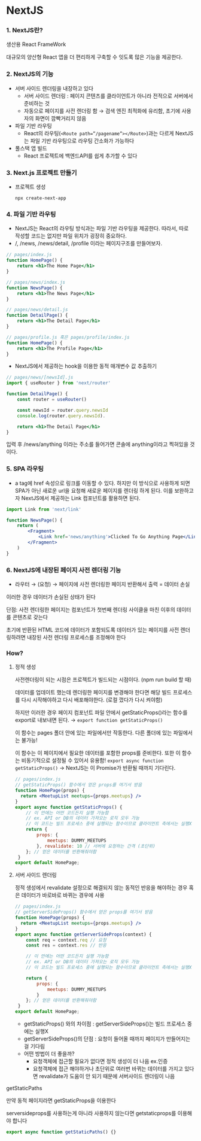 # NextJS

### 1. NextJS란?

생산용 React FrameWork

대규모의 양산형 React 앱을 더 편리하게 구축할 수 잇도록 많은 기능을 제공한다.

### 2. NextJS의 기능

- 서버 사이드 렌더링을 내장하고 있다
    - 서버 사이드 렌더링 : 페이지 콘텐츠를 클라이언트가 아니라 전적으로 서버에서 준비하는 것
    - 자동으로 페이지를 사전 렌더링 함 → 검색 엔진 최적화에 유리함, 초기에 사용자의 화면이 깜빡거리지 않음
- 파일 기반 라우팅
    - React의 라우팅(`<Route path=”/pagename”></Route>`)과는 다르게 NextJS는 파일 기반 라우팅으로 라우팅 간소화가 가능하다
- 풀스택 앱 빌드
    - React 프로젝트에 백엔드API를 쉽게 추가할 수 있다

### 3. Next.js 프로젝트 만들기

- 프로젝트 생성
    
    `npx create-next-app`
    

### 4. 파일 기반 라우팅

- NextJS는 React의 라우팅 방식과는 파일 기반 라우팅을 제공한다. 따라서, 따로 작성할 코드는 없지만 파일 위치가 굉장히 중요하다.
- /, /news, /news/detail, /profile 이라는 페이지구조를 만들어보자.

```jsx
// pages/index.js
function HomePage() {
	return <h1>The Home Page</h1>
}

// pages/news/index.js
function NewsPage() {
	return <h1>The News Page</h1>
}

// pages/news/detail.js
function DetailPage() {
	return <h1>The Detail Page</h1>
}

// pages/profile.js 혹은 pages/profile/index.js
function HomePage() {
	return <h1>The Profile Page</h1>
}
```
- NextJS에서 제공하는 hook을 이용한 동적 매개변수 값 추출하기

```jsx
// pages/news/[newsId].js
import { useRouter } from 'next/router'

function DetailPage() {
	const router = useRouter()

	const newsId = router.query.newsId
	console.log(router.query.newsId). 

	return <h1>The Detail Page</h1>
}
```

입력 후 /news/anything 이라는 주소를 들어가면 콘솔에 anything이라고 찍혀있을 것이다.

### 5. SPA 라우팅

- a tag에 href 속성으로 링크를 이동할 수 있다. 하지만 이 방식으로 사용하게 되면 SPA가 아닌 새로운 url을 요청해 새로운 페이지를 렌더링 하게 된다. 이를 보완하고자 NextJS에서 제공하는 Link 컴포넌트를 활용하면 된다.

```jsx
import Link from 'next/link'

function NewsPage() {
	return (
		<Fragment>
			<Link href='news/anything'>Clicked To Go Anything Page</Link>
		</Fragment>
	)
}
```

### 6. NextJS에 내장된 페이지 사전 렌더링 기능
- 라우터 → (요청) → 페이지에 사전 렌더링한 페이지 반환해서 출력 = 데이터 손실

이러한 경우 데이터가 손실된 상태가 된다

단점: 사전 렌더링한 페이지는 컴포넌트가 첫번째 렌더링 사이클을 마친 이후의 데이터를 콘텐츠로 갖는다

초기에 반환된 HTML 코드에 데이터가 포함되도록 데이터가 있는 페이지를 사전 렌더링하려면 내장된 사전 렌더링 프로세스를 조정해야 한다

### How?

1. 정적 생성
    
    사전렌더링이 되는 시점은 프로젝트가 빌드되는 시점이다. (npm run build 할 때)
    
    데이터를 업데이트 했는데 렌더링한 페이지를 변경해야 한다면 해당 빌드 프로세스를 다시 시작해야하고 다시 배포해야한다. (로컬 껐다가 다시 켜야함)
    
    하지만 이러한 경우 페이지 컴포넌트 파일 안에서 getStaticProps()라는 함수를 export로 내보내면 된다. → `export function getStaticProps()`
    
    이 함수는 pages 폴더 안에 있는 파일에서만 작동한다. 다른 폴더에 있는 파일에서는 불가능!
    
    이 함수는 이 페이지에서 필요한 데이터를 포함한 props를 준비한다. 또한 이 함수는 비동기적으로 설정될 수 있어서 유용함! `export async function getStaticProps()` → NextJS는 이 Promise가 반환될 때까지 기다린다.
    
    ```jsx
    // pages/index.js
    // getStaticProps() 함수에서 얻은 props를 여기서 받음
    function HomePage(props) {
      return <MeetupList meetups={props.meetups} />
    }   
    export async function getStaticProps() {
    	// 이 안에는 어떤 코드든지 실행 가능함
    	// ex. API or DB의 데이터 가져오는 로직 모두 가능
    	// 이 코드는 빌드 프로세스 중에 실행되는 함수이므로 클라이언트 측에서는 실행X
    	return {
    		props: {
    			meetups: DUMMY_MEETUPS
    		}, revalidate: 10 // 서버에 요청하는 간격 (초단위)
    	}; // 얻은 데이터를 반환해줘야함
     }
    export default HomePage;
    ```
    
2. 서버 사이드 렌더링
    
    정적 생성에서 revalidate 설정으로 해결되지 않는 동적인 반응을 해야하는 경우 혹은 데이터가 바로바로 바뀌는 경우에 사용
    
    ```jsx
    // pages/index.js
    // getServerSideProps() 함수에서 얻은 props를 여기서 받음
    function HomePage(props) {
      return <MeetupList meetups={props.meetups} />
    }   
    export async function getServerSideProps(context) {
    	const req = context.req // 요청
    	const res = context.res // 반응
    
    	// 이 안에는 어떤 코드든지 실행 가능함
    	// ex. API or DB의 데이터 가져오는 로직 모두 가능
    	// 이 코드는 빌드 프로세스 중에 실행되는 함수이므로 클라이언트 측에서는 실행X
    
    	return {
    		props: {
    			meetups: DUMMY_MEETUPS
    		}
    	}; // 얻은 데이터를 반환해줘야함
     }
    export default HomePage;
    ```
    
    - getStaticProps() 와의 차이점 : getServerSideProps()는 빌드 프로세스 중에는 실행X
    - getServerSideProps()의 단점 : 요청이 들어올 때까지 페이지가 만들어지는걸 기다림
    - 어떤 방법이 더 좋을까?
        - 요청객체에 접근할 필요가 없다면 정적 생성이 더 나음 ex.인증
        - 요청객체에 접근 해야하거나 초단위로 여러번 바뀌는 데이터를 가지고 있다면 revalidate가 도움이 안 되기 때문에 서버사이드 렌더링이 나음

    
getStaticPaths

만약 동적 페이지라면 getStaticProps을 이용한다

serversideprops를 사용하는게 아니라 사용하지 않는다면 getstaticprops를 이용해야 합니다

```jsx
export async function getStaticPaths() {}
```